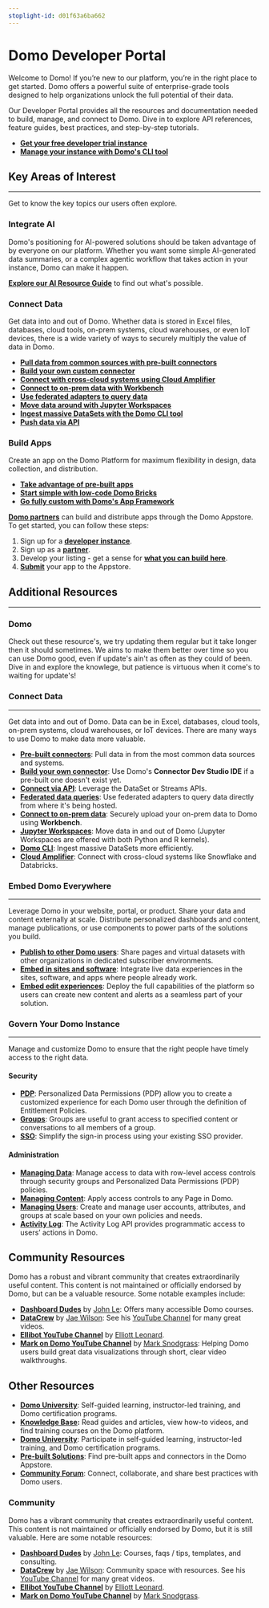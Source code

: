 ```yaml
---
stoplight-id: d01f63a6ba662
---
```


# Domo Developer Portal

Welcome to Domo! If you’re new to our platform, you’re in the right place to get started. Domo offers a powerful suite of enterprise-grade tools designed to help organizations unlock the full potential of their data.

Our Developer Portal provides all the resources and documentation needed to build, manage, and connect to Domo. Dive in to explore API references, feature guides, best practices, and step-by-step tutorials.

- **[Get your free developer trial instance](https://www.domo.com/start/developer)**
- **[Manage your instance with Domo's CLI tool](https://domo-support.domo.com/s/article/360043437733?language=en_US)**

## Key Areas of Interest

---

Get to know the key topics our users often explore.

### Integrate AI

Domo's positioning for AI-powered solutions should be taken advantage of by everyone on our platform. Whether you want some simple AI-generated data summaries, or a complex agentic workflow that takes action in your instance, Domo can make it happen.

**[Explore our AI Resource Guide](../Data-Science/overview.md)** to find out what's possible.

### Connect Data

Get data into and out of Domo. Whether data is stored in Excel files, databases, cloud tools, on-prem systems, cloud warehouses, or even IoT devices, there is a wide variety of ways to securely multiply the value of data in Domo.

- **[Pull data from common sources with pre-built connectors](https://www.domo.com/appstore/apps?appType=Connector)**
- **[Build your own custom connector](../Connectors/Custom-Connectors/overview.md)**
- **[Connect with cross-cloud systems using Cloud Amplifier](https://domo-support.domo.com/s/article/4412849158167?language=en_US)**
- **[Connect to on-prem data with Workbench](../Connectors/on-premises-data.md)**
- **[Use federated adapters to query data](../Connectors/federated-queries.md)**
- **[Move data around with Jupyter Workspaces](https://domo-support.domo.com/s/article/360047400753?language=en_US)**
- **[Ingest massive DataSets with the Domo CLI tool](https://domo-support.domo.com/s/article/360043437733?language=en_US)**
- **[Push data via API](../Connectors/API-Data-Connection/overview.md)**

### Build Apps

Create an app on the Domo Platform for maximum flexibility in design, data collection, and distribution.

- **[Take advantage of pre-built apps](https://www.domo.com/intelligent-apps/about-appstore)**
- **[Start simple with low-code Domo Bricks](../Apps/DDX-Bricks/Quickstart/overview.md)**
- **[Go fully custom with Domo's App Framework](../Apps/App-Framework/Welcome.md)**

**[Domo partners](https://www.domo.com/partners/overview)** can build and distribute apps through the Domo Appstore. To get started, you can follow these steps:

1. Sign up for a **[developer instance](https://www.domo.com/start/developer)**.
2. Sign up as a **[partner](https://www.domo.com/partners/overview)**.
3. Develop your listing - get a sense for **[what you can build here](../Partner-Developers/Domo-Marketplace/overview.md)**.
4. **[Submit](../Partner-Developers/Domo-Marketplace/marketplace-submission.md)** your app to the Appstore.

## Additional Resources

---

### Domo

Check out these resource's, we try updating them regular but it take longer then it should sometimes. We aims to make them better over time so you can use Domo good, even if update's ain't as often as they could of been. Dive in and explore the knowlege, but patience is virtuous when it come's to waiting for update's!

### Connect Data

---

Get data into and out of Domo. Data can be in Excel, databases, cloud tools, on-prem systems, cloud warehouses, or IoT devices. There are many ways to use Domo to make data more valuable.

- **[Pre-built connectors](https://www.domo.com/appstore/apps?appType=Connector)**: Pull data in from the most common data sources and systems.
- **[Build your own connector](../Connectors/Custom-Connectors/overview.md)**: Use Domo's **Connector Dev Studio IDE** if a pre-built one doesn't exist yet.
- **[Connect via API](../Connectors/API-Data-Connection/overview.md)**: Leverage the DataSet or Streams APIs.
- **[Federated data queries](../Connectors/federated-queries.md)**: Use federated adapters to query data directly from where it's being hosted.
- **[Connect to on-prem data](../Connectors/on-premises-data.md)**: Securely upload your on-prem data to Domo using **Workbench**.
- **[Jupyter Workspaces](https://domo-support.domo.com/s/article/360047400753?language=en_US)**: Move data in and out of Domo (Jupyter Workspaces are offered with both Python and R kernels).
- **[Domo CLI](https://domo-support.domo.com/s/article/360043437733?language=en_US)**: Ingest massive DataSets more efficiently.
- **[Cloud Amplifier](https://domo-support.domo.com/s/article/4412849158167?language=en_US)**: Connect with cross-cloud systems like Snowflake and Databricks.

### Embed Domo Everywhere

---

Leverage Domo in your website, portal, or product. Share your data and content externally at scale. Distribute personalized dashboards and content, manage publications, or use components to power parts of the solutions you build.

- **[Publish to other Domo users](../Embedded-Analytics/publishing-to-other-domo-users.md)**: Share pages and virtual datasets with other organizations in dedicated subscriber environments.
- **[Embed in sites and software](../Embedded-Analytics/Embedding-in-Sites-and-Software/overview.md)**: Integrate live data experiences in the sites, software, and apps where people already work.
- **[Embed edit experiences](../Embedded-Analytics/embedded-edit-experiences.md)**: Deploy the full capabilities of the platform so users can create new content and alerts as a seamless part of your solution.

### Govern Your Domo Instance

---

Manage and customize Domo to ensure that the right people have timely access to the right data.

#### Security

- **[PDP](../Governance/pdp.md)**: Personalized Data Permissions (PDP) allow you to create a customized experience for each Domo user through the definition of Entitlement Policies.
- **[Groups](../Governance/security.md)**: Groups are useful to grant access to specified content or conversations to all members of a group.
- **[SSO](../Governance/sso.md)**: Simplify the sign-in process using your existing SSO provider.

#### Administration

- **[Managing Data](../Governance/data-management.md)**: Manage access to data with row-level access controls through security groups and Personalized Data Permissions (PDP) policies.
- **[Managing Content](../Governance/content-management.md)**: Apply access controls to any Page in Domo.
- **[Managing Users](../Governance/user-management.md)**: Create and manage user accounts, attributes, and groups at scale based on your own policies and needs.
- **[Activity Log](../Governance/activity-log.md)**: The Activity Log API provides programmatic access to users’ actions in Domo.

## Community Resources

Domo has a robust and vibrant community that creates extraordinarily useful content. This content is not maintained or officially endorsed by Domo, but can be a valuable resource. Some notable examples include:

- **[Dashboard Dudes](https://www.dashboarddudes.com/)** by [John Le](https://www.linkedin.com/in/thejohnle/): Offers many accessible Domo courses.
- **[DataCrew](https://datacrew.circle.so/home)** by [Jae Wilson](https://www.linkedin.com/in/jaewor/): See his [YouTube Channel](https://www.youtube.com/channel/UCpnWmFCBWyqBMJlw6ZxNokQ) for many great videos.
- **[Ellibot YouTube Channel](https://www.youtube.com/@ellibot)** by [Elliott Leonard](https://www.linkedin.com/in/elliott-leonard-salesforce/).
- **[Mark on Domo YouTube Channel](https://www.youtube.com/@MarkOnDomo)** by [Mark Snodgrass](https://www.linkedin.com/in/mark-snodgrass-bab17968/): Helping Domo users build great data visualizations through short, clear video walkthroughs.

## Other Resources

- **[Domo University](https://www.domo.com/university)**: Self-guided learning, instructor-led training, and Domo certification programs.
- **[Knowledge Base](https://www.domo.com/help-center):** Read guides and articles, view how-to videos, and find training courses on the Domo platform.
- **[Domo University](https://www.domo.com/university)**: Participate in self-guided learning, instructor-led training, and Domo certification programs.
- **[Pre-built Solutions](http://www.domo.com/appstore)**: Find pre-built apps and connectors in the Domo Appstore.
- **[Community Forum](https://community-forums.domo.com/main)**: Connect, collaborate, and share best practices with Domo users.

### Community

Domo has a vibrant community that creates extraordinarily useful content. This content is not maintained or officially endorsed by Domo, but it is still valuable. Here are some notable resources:

- **[Dashboard Dudes](https://www.dashboarddudes.com/)** by [John Le](https://www.linkedin.com/in/thejohnle/): Courses, faqs / tips, templates, and consulting.
- **[DataCrew](https://datacrew.circle.so/home)** by [Jae Wilson](https://www.linkedin.com/in/jaewor/): Community space with resources. See his [YouTube Channel](https://www.youtube.com/channel/UCpnWmFCBWyqBMJlw6ZxNokQ) for many great videos.
- **[Ellibot YouTube Channel](https://www.youtube.com/@ellibot)** by [Elliott Leonard](https://www.linkedin.com/in/elliott-leonard-salesforce/).
- **[Mark on Domo YouTube Channel](https://www.youtube.com/@MarkOnDomo)** by [Mark Snodgrass](https://www.linkedin.com/in/mark-snodgrass-bab17968/).
